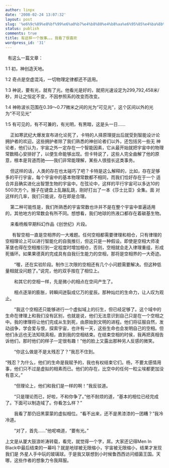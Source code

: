 ```yaml
---
author: linpx
date: '2008-02-24 13:07:32'
layout: post
slug: '%e6%9c%89%e8%bf%99%e6%a0%b7%e4%b8%80%e4%b8%aa%e6%95%85%e4%ba%8b%e3%80%82%e3%80%82%e3%80%82%e6%88%91%e7%9c%8b%e4%ba%86%e5%be%88%e5%96%9c%e6%ac%a2'
status: publish
comments: true
title: 有这样一个故事。。。我看了很喜欢
wordpress_id: '31'
---
```


  有这么一篇文章：


1:1 初，神创造天地。

1:2 奇点是空虚混沌，一切物理定律都还不适用。

1:3 神说，要有光，就有了光。他看光是好的，就把光速设定为299,792,458米/秒，并让之恒定不变，不因参照系的改变而改变。

1:4 神称波长范围在0.39～0.77微米之间的光为“可见光”，这个区间以外的光为“不可见光”

1:5 有可见的，有不可兼的，有光明，有黑暗，这是头一日……


    正如寒武纪大爆发宣布进化论死了，卡特的人择原理提出后就受到智能设计论拥护者的欢迎。这些拥护者除了我们熟悉的神创论者们以外，还包括另一些无
神论者，他们认为，宇宙之外一定存在一个智能因素，它从最开始就把宇宙中的物理常数精心安排好了，以便生命能够出现。但卡特说了，这些人完全曲解了他的原
意，根本是背道而驰——我们非常能理解，某些人很擅长这类事务。

    但这样的话，人类的存在也太碰巧了吧？卡特是这么解释的，比如，存在足够多的平行宇宙，每个宇宙中的基本物理常数都不相同，而我们恰好存在于一个
适合并且确实进化出智慧生物的宇宙中。在弦论中，这样的平行宇宙可以多达10的500次方个。猴子在键盘上乱蹦乱跳，刚好打出了一本《莎士比亚》全集。面
对这样的几率，我们只能说，存在即是合理。

    第二种可能性是，我们所熟悉的宇宙常数也许并不是在整个宇宙中普遍适用的，其他地方的常数会有所不同。想想看，我们地球的热液口都存在着碳基生物。


    来看杨叛早期科幻作品《创世纪》片段。


  　有智空相一直是空相界的一大难题。任何空相都需要律理和相仓，只有律理的空相理论上可以进行智能化的自我推衍，但这只是一种假设。即使是空相大师凌
革堡也得在空相推衍到一定程度时增加相仓，否则，空相就会走入律理重组，形成死循环。如果果德真的完成具有自我衍生能力的空相，那将是空相界的一大奇迹。

  
  
　　“喔，还在实验阶段。制作三次限的空相还有几个小问题需要解决。但这种低量相就没问题了。”说完，他的双手按在了相位上。

  
  
　　和其它的空相一样，先是微小的相点在空间产生了。

  
  
　　相点逐渐的膨胀，转瞬间迸裂成亿万的星辰。那种灿烂的生命力，让人叹为观止。

  
  
　　“我这个空相还只能够进行一个虚拟域上的衍生，但已经足够了。这个域中的生命在律理上和我们没有区别，也就是说，他们无法意识到自己只是在一个空相之
中。我的律理将让他们完成从生到死，由原始到文明的进程。他们将征服自然，发动战争，学会爱与恨，探索宇宙，也许有一天，这些生命也会发明自己的空相。但
他们永远也无法知晓真相，直到我的空相结束。在结束空相的时侯，我再把真相告诉他们，那时他们的样子一定很有趣！”他的脸上又露出那种另人反感的微笑。

  
  
　　“你这么做是不是太残忍了？”我忍不住到。

  
  
“残忍？为什么，他们的生命是我赋予的，我也有权结束它们。杨，不要太感情用事，他们只不过是虚拟的相素而已。他们的存在，比空中的任何一粒尘埃都更加没有意义。”

  
  
　　“但理论上，他们和我们是一样的啊！”我反驳道。

  
  
　　“只是理论而已，好啦，不和你争了。”他不耐烦的道，“基本的相位已经完成了。下面可以制造域了。你看怎么样？”

  
  
　　我看了那仍旧黑蒙蒙的虚拟相位。“看不出来，还不是黑漆漆的一团糟？”我冷冷道。

  
  
　　“对了，首先……”他呢喃道，“要有光。”

  
  
上文是从厦大鼓浪听涛转载，看完，就觉得一个字，屌。大家还记得Men In Black中最后结束的一幕吗？就是地球被无限缩小，宇宙被无限缩小，结果才发现我们是
外星人手中玩的玻璃球。于是我又联想到小时候鲁西西访问细菌王国。天哪，这些作者的想象力令我拜服。

  
  


